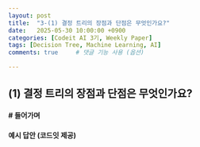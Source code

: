 ```yaml
---
layout: post
title:  "3-(1) 결정 트리의 장점과 단점은 무엇인가요?"
date:   2025-05-30 10:00:00 +0900
categories: [Codeit AI 3기, Weekly Paper]
tags: [Decision Tree, Machine Learning, AI]
comments: true     # 댓글 기능 사용 (옵션)

---
```


## (1) 결정 트리의 장점과 단점은 무엇인가요?

#### # 들어가며


#### 예시 답안 (코드잇 제공)
